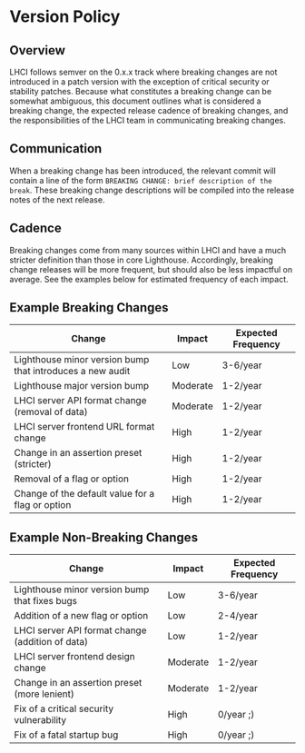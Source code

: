 # Version Policy

## Overview

LHCI follows semver on the 0.x.x track where breaking changes are not introduced in a patch version with the exception of critical security or stability patches. Because what constitutes a breaking change can be somewhat ambiguous, this document outlines what is considered a breaking change, the expected release cadence of breaking changes, and the responsibilities of the LHCI team in communicating breaking changes.

## Communication

When a breaking change has been introduced, the relevant commit will contain a line of the form `BREAKING CHANGE: brief description of the break`. These breaking change descriptions will be compiled into the release notes of the next release.

## Cadence

Breaking changes come from many sources within LHCI and have a much stricter definition than those in core Lighthouse. Accordingly, breaking change releases will be more frequent, but should also be less impactful on average. See the examples below for estimated frequency of each impact.

## Example Breaking Changes

| Change                                                    | Impact   | Expected Frequency |
| --------------------------------------------------------- | -------- | ------------------ |
| Lighthouse minor version bump that introduces a new audit | Low      | 3-6/year           |
| Lighthouse major version bump                             | Moderate | 1-2/year           |
| LHCI server API format change (removal of data)           | Moderate | 1-2/year           |
| LHCI server frontend URL format change                    | High     | 1-2/year           |
| Change in an assertion preset (stricter)                  | High     | 1-2/year           |
| Removal of a flag or option                               | High     | 1-2/year           |
| Change of the default value for a flag or option          | High     | 1-2/year           |

## Example Non-Breaking Changes

| Change                                           | Impact   | Expected Frequency |
| ------------------------------------------------ | -------- | ------------------ |
| Lighthouse minor version bump that fixes bugs    | Low      | 3-6/year           |
| Addition of a new flag or option                 | Low      | 2-4/year           |
| LHCI server API format change (addition of data) | Low      | 1-2/year           |
| LHCI server frontend design change               | Moderate | 1-2/year           |
| Change in an assertion preset (more lenient)     | Moderate | 1-2/year           |
| Fix of a critical security vulnerability         | High     | 0/year ;)          |
| Fix of a fatal startup bug                       | High     | 0/year ;)          |
